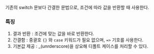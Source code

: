 기존의 switch 문보다 간결한 문법으로, 조건에 따라 값을 반환할 때 사용한다.

### 특징
1. 결과 반환 : 조건에 맞는 값을 바로 반환한다.
2. 간결함 : 중괄호 `{}` 와 `case` 키워드가 필요 없으며, `=>` 기호를 사용한다.
3. 기본값 제공 : \_(unrderscore)을 상요해 디폴트 케이스를 처리할 수 있다.

```csharp
```